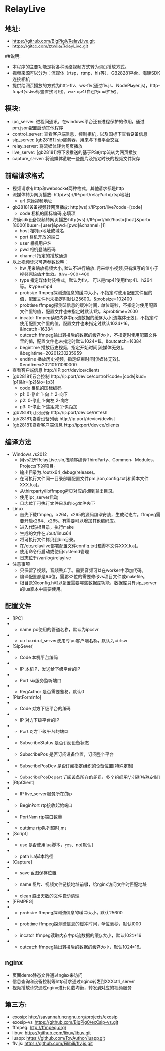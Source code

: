 # RelayLive
## 地址: 
*  https://github.com/BigPig0/RelayLive.git
*  https://gitee.com/ztwlla/RelayLive.git

##说明:
* 本程序的主要功能是将各种网络视频方式转为网页播放方式。
* 视频来源可以分为：流媒体（rtsp，rtmp，hls等）、GB28281平台、海康SDK连接相机
* 提供给网页播放的方式为http-flv、ws-flv(通过flv.js、NodePlayer.js)，http-fmp4(video标签直接可用)，ws-mp4(自己写msi扩展)。

## 模块:
* ipc_server: 进程间通讯，在windows平台还有进程保护的作用，通过pm.json配置启动其他程序
* control_server: 查看客户端信息，控制相机，以及国标下查看设备信息
* sip_server: [gb28181] sip服务器，用来与下级平台交互
* relay_server: 将流媒体转为网页播放
* live_server: [gb28181]将下级推送的基于PS的rtp流转为网页播放
* capture_server: 将流媒体截取一些图片及指定时长的视频文件保存

## 前端请求格式
  * 视频请求有http和websocket两种格式，其他请求都是http
  * 流媒体转为网页播放: http(ws)://IP:port/relay?url=[rtsp地址]
    + url 原始视频地址
  * gb28181设备视频转网页播放: http(ws)://IP:port/live?code=[code]
    + code 相机的国标编码,必填项
  * 海康sdk设备视频转网页播放:http(ws)://IP:port/hik?host=[host]&port=[8000]&user=[user]&pwd=[pwd]&channel=[1]
    + host 相机ip地址或域名
    + port 相机开放的端口
    + user 相机用户名
    + pwd 相机登陆密码
    + channel 指定的播放通道
  * 以上视频请求可选参数说明：
    + hw 用来缩放视频大小, 默认不进行缩放. 用来缩小视频,只有填写的值小于视频原始值才生效。&hw=960*480
    + type 指定媒体封装格式，默认为flv。 可以是mp4[使用fmp4]、h264等。&type=mp4
    + probsize ffmpeg探测流信息的缓冲大小，不指定时使用配置文件里的值，配置文件也未指定时默认25600。&probsize=102400
    + probtime ffmpeg探测流信息的缓冲时间，单位毫秒，不指定时使用配置文件里的值，配置文件也未指定时默认1秒。&probtime=2000
    + incatch ffmpeg读取内存中ps流数据的缓存大小[流媒体无效]，不指定时使用配置文件里的值，配置文件也未指定时默认1024*16。&incatch=16384
    + outcatch ffmpeg输出转换后的数据的缓存大小，不指定时使用配置文件里的值，配置文件也未指定时默认1024*16。&outcatch=16384
    + begintime 播放历史视频，指定开始时间[流媒体无效]。&begintime=20201230235959
    + endtime 播放历史视频，指定结束时间[流媒体无效]。&endtime=20210101090000
  * 查看客户端信息 http://IP:port/device/clients
  * [gb28181]云台控制 http://ip:port/device/control?code=[code]&ud=[p1]&lr=[p2]&io=[p3]
    + code 相机的国标编码
    + p1: 0-停止 1-向上 2-向下
    + p2: 0-停止 1-向左 2-向右
    + p3: 0-停止 1-焦距减 2-焦距加
  * [gb28181]订阅设备 http://ip:port/device/refresh
  * [gb28181]查看设备列表 http://ip:port/device/devlist
  * [gb28181]查看客户端信息 http://ip:port/device/clients

## 编译方法
* Windows vs2012
  * 用vs打开RelayLive.sln,按顺序编译ThirdParty、Common、Modules、Projects下的项目。
  * 输出目录为./out/x64_debug(release)。
  * 在可执行文件同一目录部署配置文件pm.json,config.txt[和脚本文件XXX.lua]。
  * 从thirdparty/libffmpeg拷贝对应的dll到输出目录。
  * 使用ipc_server启动
  * 日志位于可执行文件目录的log文件夹下
* Linux
  * 首先下载ffmpeg，x264，x265的源码编译安装，生成动态库。ffmpeg需要开启x264、x265。有需要可以增加其他编码库。
  * 进入代码根目录，执行make
  * 生成的文件在./out/linux64
  * 将可执行文件拷贝到bin目录。
  * 在/etc/relaylive部署配置文件config.txt[和脚本文件XXX.lua]。
  * 使用命令行启动或使用systemd管理
  * 日志位于/var/log/relaylive
* 注意事项
  * 只保留了视频，音频丢弃了。需要音频可以在worker中添加代码。
  * 编译配置都是64位，需要32位的需要修改vs项目文件或makefile。
  * 根目录的config.h可以配置需要哪些数据库功能，数据库只有sip_server的lua脚本中需要使用。

## 配置文件
* [IPC]
* * name ipc使用的管道名称，默认为ipcsvr
* * ctrl control_server使用的ipc客户端名称，默认为ctrlsvr
* [SipSever]
* * Code 本机平台编码
* * IP 本机IP，发送给下级平台的IP
* * Port sip服务监听端口
* * RegAuthor 是否需要鉴权，默认0
* [PlatFormInfo]
* * Code 对方下级平台的编码
* * IP 对方下级平台的IP
* * Port 对方下级平台的端口
* * SubscribeStatus 是否订阅设备状态
* * SubscribePos 是否订阅设备位置，订阅整个平台
* * SubscribePosDev 是否订阅指定组织的设备位置[特殊定制]
* * SubscribePosDepart 订阅设备所在的组织，多个组织用','分隔[特殊定制]
* [RtpClient]
* * IP live_server服务所在的ip
* * BeginPort rtp接收起始端口
* * PortNum rtp端口数量
* * outtime rtp队列超时,ms
* [Script]
* * use 是否使用lua脚本，yes、no[默认]
* * path lua脚本路径
* [Capture]
* * save 截图保存位置
* * name 图片、视频文件链接地址前缀，给nginx访问文件时匹配地址
* * clean 超出天数的文件自动清理
* [FFMPEG]
* * probsize ffmpeg探测流信息的缓冲大小，默认25600
* * probtime ffmpeg探测流信息的缓冲时间，单位毫秒，默认1000
* * incatch ffmpeg读取内存中ps流数据的缓存大小，默认1024*16
* * outcatch ffmpeg输出转换后的数据的缓存大小，默认1024*16。

## nginx
* 页面demo静态文件通过nginx来访问
* 信息查询和设备控制等http请求通过nginx转发到XXXctrl_server
* 视频播放请求通过nginx进行负载均衡，转发到对应的视频服务

## 第三方:
* exosip: http://savannah.nongnu.org/projects/exosip
* exosip-vs: https://github.com/BigPig0/exOsip-vs.git
* ffmpeg: http://ffmpeg.org/
* libuv: https://github.com/libuv/libuv.git
* luapp: https://github.com/ToyAuthor/luapp.git
* flv.js: https://github.com/Bilibili/flv.js.git